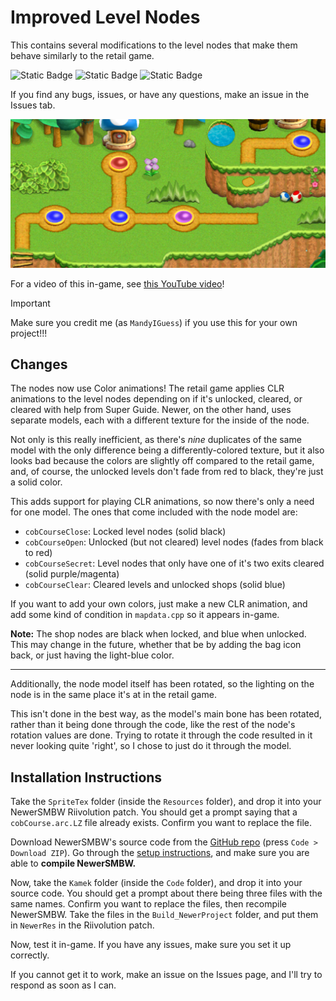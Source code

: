 # Improved Level Nodes
This contains several modifications to the level nodes that make them behave similarly to the retail game.

![Static Badge](https://img.shields.io/badge/Version-1.0.0-default)
![Static Badge](https://img.shields.io/badge/Supports-NewerSMBW%20(1.3.0)-maroon)
![Static Badge](https://img.shields.io/badge/Modifies-World%20Maps%20(Koopatlas)-25a86d)

If you find any bugs, issues, or have any questions, make an issue in the Issues tab.

![Screenshot of the different colored level nodes next to each other.](/Improved-Level-Nodes/image.png)

For a video of this in-game, see [this YouTube video](https://youtu.be/JccIT9YbMeg)!

>[!IMPORTANT]
> Make sure you credit me (as `MandyIGuess`) if you use this for your own project!!!

## Changes
The nodes now use Color animations! The retail game applies CLR animations to the level nodes depending on if it's unlocked, cleared, or
cleared with help from Super Guide. Newer, on the other hand, uses separate models, each with a different texture for the inside of the node.

Not only is this really inefficient, as there's *nine* duplicates of the same model with the only difference being a differently-colored texture,
but it also looks bad because the colors are slightly off compared to the retail game, and, of course, the unlocked levels don't fade from red to black,
they're just a solid color.

This adds support for playing CLR animations, so now there's only a need for one model. The ones that come included with the node model are:
- `cobCourseClose`: Locked level nodes (solid black)
- `cobCourseOpen`: Unlocked (but not cleared) level nodes (fades from black to red)
- `cobCourseSecret`: Level nodes that only have one of it's two exits cleared (solid purple/magenta)
- `cobCourseClear`: Cleared levels and unlocked shops (solid blue)

If you want to add your own colors, just make a new CLR animation, and add some kind of condition in `mapdata.cpp` so it appears in-game.

**Note:** The shop nodes are black when locked, and blue when unlocked. This may change in the future, whether that be by adding the bag icon back,
or just having the light-blue color.

---
Additionally, the node model itself has been rotated, so the lighting on the node is in the same place it's at in the retail game.

This isn't done in the best way, as the model's main bone has been rotated, rather than it being done through the code, like the rest of the
node's rotation values are done. Trying to rotate it through the code resulted in it never looking quite 'right', so I chose to just do it through
the model.

## Installation Instructions
Take the `SpriteTex` folder (inside the `Resources` folder), and drop it into your NewerSMBW Riivolution patch. You should get a prompt
saying that a `cobCourse.arc.LZ` file already exists. Confirm you want to replace the file.

Download NewerSMBW's source code from the [GitHub repo][newerGit] (press `Code > Download ZIP`). Go through the [setup instructions][newerSetup], and make sure
you are able to **compile NewerSMBW.**

Now, take the `Kamek` folder (inside the `Code` folder), and drop it into your source code. You should get a prompt about there being three files with the same
names. Confirm you want to replace the files, then recompile NewerSMBW. Take the files in the `Build_NewerProject` folder, and put them in `NewerRes` in the
Riivolution patch.

Now, test it in-game. If you have any issues, make sure you set it up correctly.

If you cannot get it to work, make an issue on the Issues page, and I'll try to respond as soon as I can.

[newerGit]: https://github.com/Newer-Team/NewerSMBW
[newerSetup]: https://github.com/Newer-Team/NewerSMBW?tab=readme-ov-file#installation
